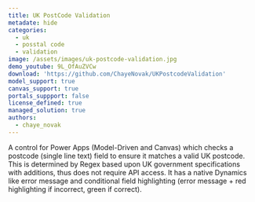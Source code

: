 ```yaml
---
title: UK PostCode Validation
metadate: hide
categories:
  - uk
  - posstal code
  - validation
image: /assets/images/uk-postcode-validation.jpg
demo_youtube: 9L_OfAuZVCw
download: 'https://github.com/ChayeNovak/UKPostcodeValidation'
model_support: true
canvas_support: true
portals_suppport: false
license_defined: true
managed_solution: true
authors:
  - chaye_novak
---
```

A control for Power Apps (Model-Driven and Canvas) which checks a postcode (single line text) field to ensure it matches a valid UK postcode.
This is determined by Regex based upon UK government specifications with additions, thus does not require API access.
It has a native Dynamics like error message and conditional field highlighting (error message + red highlighting if incorrect, green if correct).
